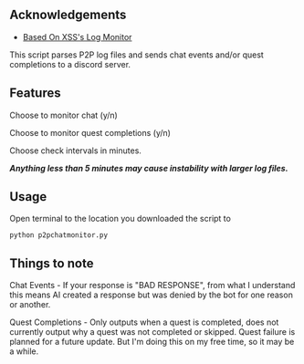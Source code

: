 
## Acknowledgements

 - [Based On XSS's Log Monitor](https://github.com/unhv/p2p-logs/tree/main)

This script parses P2P log files and sends chat events and/or quest completions to a discord server.

## Features

Choose to monitor chat (y/n)

Choose to monitor quest completions (y/n)

Choose check intervals in minutes. 

***Anything less than 5 minutes may cause instability with larger log files.***


## Usage
Open terminal to the location you downloaded the script to

```
python p2pchatmonitor.py
```


## Things to note


Chat Events - If your response is "BAD RESPONSE", from what I understand this means AI created a response but was denied by the bot for one reason or another.

Quest Completions - Only outputs when a quest is completed, does not currently output why a quest was not completed or skipped. Quest failure is planned for a future update. But I'm doing this on my free time, so it may be a while.
